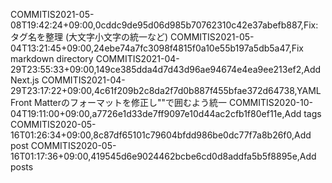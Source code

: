 COMMITIS2021-05-08T19:42:24+09:00,0cddc9de95d06d985b70762310c42e37abefb887,Fix: タグ名を整理 (大文字小文字の統一など)
COMMITIS2021-05-04T13:21:45+09:00,24ebe74a7fc3098f4815f0a10e55b197a5db5a47,Fix markdown directory
COMMITIS2021-04-29T23:55:33+09:00,149ce385dda4d7d43d96ae94674e4ea9ee213ef2,Add Next.js
COMMITIS2021-04-29T23:17:22+09:00,4c61f209b2c8da2f7d0b887f455bfae372d64738,YAML Front Matterのフォーマットを修正し""で囲むよう統一
COMMITIS2020-10-04T19:11:00+09:00,a7726e1d33de7ff9097e10d44ac2cfb1f80ef11e,Add tags
COMMITIS2020-05-16T01:26:34+09:00,8c87df65101c79604bfdd986be0dc77f7a8b26f0,Add post
COMMITIS2020-05-16T01:17:36+09:00,419545d6e9024462bcbe6cd0d8addfa5b5f8895e,Add posts
